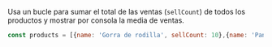 Usa un bucle para sumar el total de las ventas (`sellCount`) de todos los productos y mostrar por consola la media de ventas.


```js
const products = [{name: 'Gorra de rodilla', sellCount: 10},{name: 'Pantalón de pana', sellCount: 302},{name: 'Reloj de papel albal', sellCount: 23},{name: 'Inpar de zapatos', sellCount: 6}];
```